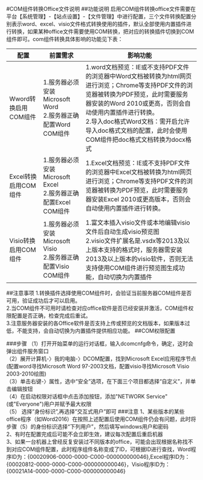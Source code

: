 #COM组件转换Office文件说明
##功能说明
启用COM组件转换office文件需要在平台【系统管理】-【站点设置】-【文件管理】中进行配置，三个文件转换配置分别表示word、excel、visio文件格式转换使用的插件，默认全部使用内置插件进行转换，如果某种office文件需要使用COM转换，把对应的转换插件切换到COM组件即可。com组件转换具体影响的功能见下表：

|配置|前置需求|影响功能
|---|---|---|
|Wword转换启用COM组件|1.服务器必须安装Microsoft Word<br/>2.服务器正确配置Word COM组件|1.word文档预览：IE或不支持PDF文件的浏览器中Word文档被转换为html网页进行浏览；Chrome等支持PDF文件的浏览器被转换为PDF预览，此时需要服务器安装的Word 2010或更高，否则会自动使用内置插件进行转换。<br/>2.导入doc格式Word文档：需开启允许导入doc格式文档的配置，此时会使用COM组件把doc格式文档转换为docx格式|
|Excel转换启用COM组件|1.服务器必须安装Microsoft Excel<br/>2.服务器正确配置Excel COM组件|1.Excel文档预览：IE或不支持PDF文件的浏览器中Excel文档被转换为html网页进行浏览；Chrome等支持PDF文件的浏览器被转换为PDF预览，此时需要服务器安装Excel 2010或更高版本，否则会自动使用内置插件进行转换。|
|Visio转换启用COM组件|1.服务器必须安装Microsoft Visio<br/>2.服务器正确配置Visio COM组件|1.富文本插入visio文件或本地编辑visio文件后自动生成visio预览图<br/>2.visio文件扩展名是.vsdx等2013及以上版本支持的格式时，服务器需安装2013及以上版本的visio软件，否则无法支持使用COM组件进行预览图生成功能，自动切换为内置插件|
##注意事项
1.转换插件选择使用COM组件时，会验证当前服务器COM组件是否可用，验证成功后才可以启用。<br/>
2.当COM组件不可用时请检查对应office软件是否已经安装并激活，COM组件权限配置是否正确，检查完成后重试。<br/>
3.注意服务器安装的各Office软件是否支持上传或预览的文档版本，如果版本过低，不能支持，会自动切换为内置插件提供相应功能。
##COM权限配置

###步骤
（1）打开开始菜单的运行对话框，输入dcomcnfg命令，确定，这时会弹出组件服务窗口<br/>
（2）展开计算机-〉我的电脑-〉DCOM配置，找到Microsoft Excel应用程序节点(配置word寻找Microsoft Word 97-2003文档，配置visio寻找Microsoft Visio 2003-2010绘图)<br/>
（3）单击右键-〉属性，选中“安全”选项，在下面三个项目都选择“自定义”，并单击编辑按钮<br/>
（4）在启动权限对话框中点击添加按钮，添加"NETWORK Service"(或"Everyone")用户并赋予最大权限<br/>
（5） 选择”身份标识”,再选择”交互式用户”即可
###注意
1、某些版本的某些office程序（如Word2016）在按照上述配置后使用COM组件仍会有问题，此时将步骤（5）的身份标识选择“下列用户”，然后填写windows用户和密码<br/>
2、有时在配置完成后可能不会立即生效，建议每次配置后重启机器<br/>
3、如果一台机器上曾经反复安装过不同版本的office，可能会出现根据名称找不到对应COM组件配置，此时程序组件名称变成了ID，可根据ID进行查找，Word程序ID为：{00020906-0000-0000-C000-000000000046},Excel程序ID为：{00020812-0000-0000-C000-000000000046}，Visio程序ID为：{00021A14-0000-0000-C000-000000000046}